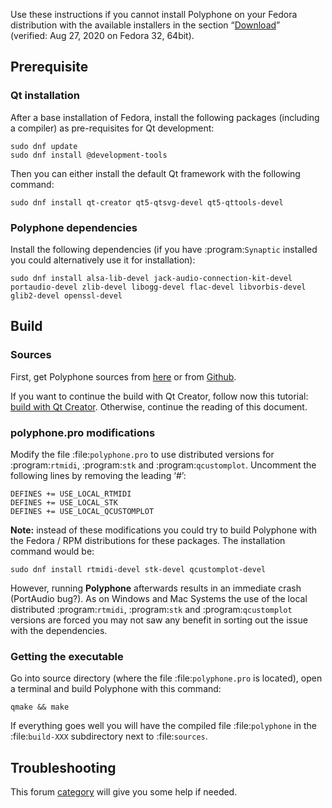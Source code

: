 Use these instructions if you cannot install Polyphone on your Fedora distribution with the available installers in the section “[Download](download)” (verified:&nbsp;Aug 27, 2020 on Fedora 32, 64bit).


## Prerequisite


### Qt installation

After a base installation of Fedora, install the following packages (including a compiler) as pre-requisites for Qt development:

```
sudo dnf update
sudo dnf install @development-tools
```

Then you can either install the default Qt framework with the following command:

```
sudo dnf install qt-creator qt5-qtsvg-devel qt5-qttools-devel
```


### Polyphone dependencies

Install the following dependencies (if you have :program:`Synaptic` installed you could alternatively use it for installation):

```
sudo dnf install alsa-lib-devel jack-audio-connection-kit-devel portaudio-devel zlib-devel libogg-devel flac-devel libvorbis-devel glib2-devel openssl-devel
```


## Build


### Sources


First, get Polyphone sources from <a href="download" target="_blank">here</a> or from <a href="https://github.com/davy7125/polyphone" target="_blank">Github</a>.

If you want to continue the build with Qt Creator, follow now this tutorial: [build with Qt Creator](development/using-qt-creator-to-build-polyphone.md). Otherwise, continue the reading of this document.


### polyphone.pro modifications


Modify the file :file:`polyphone.pro` to use distributed versions for :program:`rtmidi`, :program:`stk` and :program:`qcustomplot`.
Uncomment the following lines by removing the leading ‘#’:

```
DEFINES += USE_LOCAL_RTMIDI
DEFINES += USE_LOCAL_STK
DEFINES += USE_LOCAL_QCUSTOMPLOT
```

**Note:** instead of these modifications you could try to build Polyphone with the Fedora / RPM distributions for these packages. The installation command would be:

```
sudo dnf install rtmidi-devel stk-devel qcustomplot-devel
```

However, running **Polyphone** afterwards results in an immediate crash (PortAudio bug?).
As on Windows and Mac Systems the use of the local distributed :program:`rtmidi`, :program:`stk` and :program:`qcustomplot` versions are forced you may not saw any benefit in sorting out the issue with the dependencies.


### Getting the executable


Go into source directory (where the file :file:`polyphone.pro` is located), open a terminal and build Polyphone with this command:

```
qmake && make
```

If everything goes well you will have the compiled file :file:`polyphone` in the :file:`build-XXX` subdirectory next to :file:`sources`.


## Troubleshooting


This forum [category](forum/support-bug-reports) will give you some help if needed.